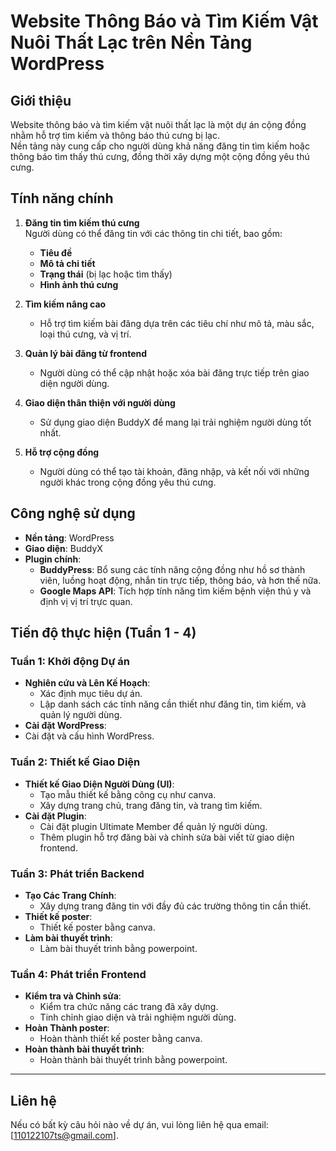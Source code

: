 # Website Thông Báo và Tìm Kiếm Vật Nuôi Thất Lạc trên Nền Tảng WordPress

## Giới thiệu
Website thông báo và tìm kiếm vật nuôi thất lạc là một dự án cộng đồng nhằm hỗ trợ tìm kiếm và thông báo thú cưng bị lạc.  
Nền tảng này cung cấp cho người dùng khả năng đăng tin tìm kiếm hoặc thông báo tìm thấy thú cưng, đồng thời xây dựng một cộng đồng yêu thú cưng.  

## Tính năng chính

1. **Đăng tin tìm kiếm thú cưng**  
   Người dùng có thể đăng tin với các thông tin chi tiết, bao gồm:
   - **Tiêu đề**
   - **Mô tả chi tiết**
   - **Trạng thái** (bị lạc hoặc tìm thấy)
   - **Hình ảnh thú cưng**

2. **Tìm kiếm nâng cao**  
   - Hỗ trợ tìm kiếm bài đăng dựa trên các tiêu chí như mô tả, màu sắc, loại thú cưng, và vị trí.

3. **Quản lý bài đăng từ frontend**  
   - Người dùng có thể cập nhật hoặc xóa bài đăng trực tiếp trên giao diện người dùng.

4. **Giao diện thân thiện với người dùng**  
   - Sử dụng giao diện BuddyX để mang lại trải nghiệm người dùng tốt nhất.

5. **Hỗ trợ cộng đồng**  
   - Người dùng có thể tạo tài khoản, đăng nhập, và kết nối với những người khác trong cộng đồng yêu thú cưng.

## Công nghệ sử dụng

- **Nền tảng**: WordPress  
- **Giao diện**: BuddyX  
- **Plugin chính**:  
  - **BuddyPress**: Bổ sung các tính năng cộng đồng như hồ sơ thành viên, luồng hoạt động, nhắn tin trực tiếp, thông báo, và hơn thế nữa.  
  - **Google Maps API**: Tích hợp tính năng tìm kiếm bệnh viện thú y và định vị vị trí trực quan.

## Tiến độ thực hiện (Tuần 1 - 4)

### Tuần 1: Khởi động Dự án
- **Nghiên cứu và Lên Kế Hoạch**:
  - Xác định mục tiêu dự án.
  - Lập danh sách các tính năng cần thiết như đăng tin, tìm kiếm, và quản lý người dùng.
- **Cài đặt WordPress**:
-  Cài đặt và cấu hình WordPress.
### Tuần 2: Thiết kế Giao Diện
- **Thiết kế Giao Diện Người Dùng (UI)**:
  - Tạo mẫu thiết kế bằng công cụ như canva.
  - Xây dựng trang chủ, trang đăng tin, và trang tìm kiếm.
- **Cài đặt Plugin**:
  - Cài đặt plugin Ultimate Member để quản lý người dùng.
  - Thêm plugin hỗ trợ đăng bài và chỉnh sửa bài viết từ giao diện frontend.
### Tuần 3: Phát triển Backend
- **Tạo Các Trang Chính**:
  - Xây dựng trang đăng tin với đầy đủ các trường thông tin cần thiết.
- **Thiết kế poster**:
  - Thiết kế poster bằng canva.
- **Làm bài thuyết trình**:
  - Làm bài thuyết trình bằng powerpoint.
### Tuần 4: Phát triển Frontend
- **Kiểm tra và Chỉnh sửa**:
  - Kiểm tra chức năng các trang đã xây dựng.
  - Tinh chỉnh giao diện và trải nghiệm người dùng.
- **Hoàn Thành poster**:
  - Hoàn thành thiết kế poster bằng canva.
- **Hoàn thành bài thuyết trình**:
  - Hoàn thành bài thuyết trình bằng powerpoint.

---

## Liên hệ
Nếu có bất kỳ câu hỏi nào về dự án, vui lòng liên hệ qua email: [110122107ts@gmail.com].

